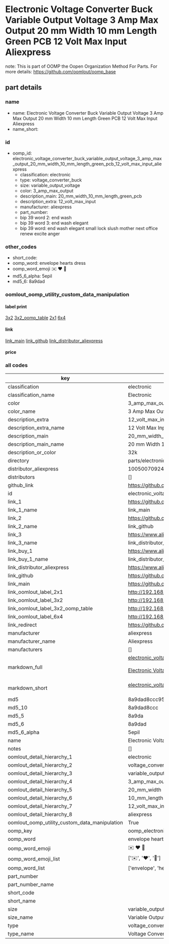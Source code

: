 # Electronic Voltage Converter Buck Variable Output Voltage 3 Amp Max Output 20 mm Width 10 mm Length Green PCB 12 Volt Max Input Aliexpress  

note: This is part of OOMP the Oopen Organization Method For Parts. For more details: https://github.com/oomlout/oomp_base

##  part details
  







### name
* name: Electronic Voltage Converter Buck Variable Output Voltage 3 Amp Max Output 20 mm Width 10 mm Length Green PCB 12 Volt Max Input Aliexpress
* name_short: 
### id
* oomp_id: electronic_voltage_converter_buck_variable_output_voltage_3_amp_max_output_20_mm_width_10_mm_length_green_pcb_12_volt_max_input_aliexpress
  * classification: electronic
  * type: voltage_converter_buck
  * size: variable_output_voltage
  * color: 3_amp_max_output
  * description_main: 20_mm_width_10_mm_length_green_pcb
  * description_extra: 12_volt_max_input
  * manufacturer: aliexpress
  * part_number: 
  * bip 39 word 2: end wash
  * bip 39 word 3: end wash elegant
  * bip 39 word: end wash elegant small lock slush mother next office renew excite anger

### other_codes
* short_code: 
* oomp_word: envelope hearts dress
* oomp_word_emoji :envelope: :hearts: :dress:
* md5_6_alpha: 5epil
* md5_6: 8a9dad






### oomlout_oomp_utility_custom_data_manipulation
#### label print
[3x2](http://192.168.1.245:1112/?label=oomp%205epil)
[3x2_oomp_table](http://192.168.1.108:1112/?label=oomp%205epil)
[2x1](http://192.168.1.242:1112/?label=oomp%205epil)
[6x4](http://192.168.1.55:1112/?label=oomp%205epil)    

#### link

[link_main](https://github.com/oomlout/oomlout_oomp_version_1_messy/tree/main/parts/electronic_voltage_converter_buck_variable_output_voltage_3_amp_max_output_20_mm_width_10_mm_length_green_pcb_12_volt_max_input_aliexpress) [link_github](https://github.com/oomlout/oomlout_oomp_version_1_messy/tree/main/parts/electronic_voltage_converter_buck_variable_output_voltage_3_amp_max_output_20_mm_width_10_mm_length_green_pcb_12_volt_max_input_aliexpress) [link_distributor_aliexpress](https://www.aliexpress.com/item/1005007092498838.html)                            

#### price







### all codes 
| key | value |  
| --- | --- |  
| classification | electronic |  
| classification_name | Electronic |  
| color | 3_amp_max_output |  
| color_name | 3 Amp Max Output |  
| description_extra | 12_volt_max_input |  
| description_extra_name | 12 Volt Max Input |  
| description_main | 20_mm_width_10_mm_length_green_pcb |  
| description_main_name | 20 mm Width 10 mm Length Green PCB |  
| description_or_color | 32k |  
| directory | parts/electronic_voltage_converter_buck_variable_output_voltage_3_amp_max_output_20_mm_width_10_mm_length_green_pcb_12_volt_max_input_aliexpress |  
| distributor_aliexpress | 1005007092498838 |  
| distributors | [] |  
| github_link | https://github.com/oomlout/oomlout_oomp_part_src/tree/main/parts/electronic_voltage_converter_buck_variable_output_voltage_3_amp_max_output_20_mm_width_10_mm_length_green_pcb_12_volt_max_input_aliexpress |  
| id | electronic_voltage_converter_buck_variable_output_voltage_3_amp_max_output_20_mm_width_10_mm_length_green_pcb_12_volt_max_input_aliexpress |  
| link_1 | https://github.com/oomlout/oomlout_oomp_version_1_messy/tree/main/parts/electronic_voltage_converter_buck_variable_output_voltage_3_amp_max_output_20_mm_width_10_mm_length_green_pcb_12_volt_max_input_aliexpress |  
| link_1_name | link_main |  
| link_2 | https://github.com/oomlout/oomlout_oomp_version_1_messy/tree/main/parts/electronic_voltage_converter_buck_variable_output_voltage_3_amp_max_output_20_mm_width_10_mm_length_green_pcb_12_volt_max_input_aliexpress |  
| link_2_name | link_github |  
| link_3 | https://www.aliexpress.com/item/1005007092498838.html |  
| link_3_name | link_distributor_aliexpress |  
| link_buy_1 | https://www.aliexpress.com/item/1005007092498838.html |  
| link_buy_1_name | link_distributor_aliexpress |  
| link_distributor_aliexpress | https://www.aliexpress.com/item/1005007092498838.html |  
| link_github | https://github.com/oomlout/oomlout_oomp_version_1_messy/tree/main/parts/electronic_voltage_converter_buck_variable_output_voltage_3_amp_max_output_20_mm_width_10_mm_length_green_pcb_12_volt_max_input_aliexpress |  
| link_main | https://github.com/oomlout/oomlout_oomp_version_1_messy/tree/main/parts/electronic_voltage_converter_buck_variable_output_voltage_3_amp_max_output_20_mm_width_10_mm_length_green_pcb_12_volt_max_input_aliexpress |  
| link_oomlout_label_2x1 | http://192.168.1.242:1112/?label=oomp%205epil |  
| link_oomlout_label_3x2 | http://192.168.1.245:1112/?label=oomp%205epil |  
| link_oomlout_label_3x2_oomp_table | http://192.168.1.108:1112/?label=oomp%205epil |  
| link_oomlout_label_6x4 | http://192.168.1.55:1112/?label=oomp%205epil |  
| link_redirect | https://github.com/oomlout/oomlout_oomp_version_1_messy/tree/main/parts/electronic_voltage_converter_buck_variable_output_voltage_3_amp_max_output_20_mm_width_10_mm_length_green_pcb_12_volt_max_input_aliexpress |  
| manufacturer | aliexpress |  
| manufacturer_name | Aliexpress |  
| manufacturers | [] |  
| markdown_full | [electronic_voltage_converter_buck_variable_output_voltage_3_amp_max_output_20_mm_width_10_mm_length_green_pcb_12_volt_max_input_aliexpress](none)<br>[](none)<br>[Electronic Voltage Converter Buck Variable Output Voltage 3 Amp Max Output 20 Mm Width 10 Mm Length Green Pcb 12 Volt Max Input Aliexpress](none)<br><br> |  
| markdown_short | [electronic_voltage_converter_buck_variable_output_voltage_3_amp_max_output_20_mm_width_10_mm_length_green_pcb_12_volt_max_input_aliexpress](none)<br><br> |  
| md5 | 8a9dad8ccc9552073141bcc68f3dda4c |  
| md5_10 | 8a9dad8ccc |  
| md5_5 | 8a9da |  
| md5_6 | 8a9dad |  
| md5_6_alpha | 5epil |  
| name | Electronic Voltage Converter Buck Variable Output Voltage 3 Amp Max Output 20 mm Width 10 mm Length Green PCB 12 Volt Max Input Aliexpress |  
| notes | [] |  
| oomlout_detail_hierarchy_1 | electronic |  
| oomlout_detail_hierarchy_2 | voltage_converter_buck |  
| oomlout_detail_hierarchy_3 | variable_output_voltage |  
| oomlout_detail_hierarchy_4 | 3_amp_max_output |  
| oomlout_detail_hierarchy_5 | 20_mm_width |  
| oomlout_detail_hierarchy_6 | 10_mm_length |  
| oomlout_detail_hierarchy_7 | 12_volt_max_input |  
| oomlout_detail_hierarchy_8 | aliexpress |  
| oomlout_oomp_utility_custom_data_manipulation | True |  
| oomp_key | oomp_electronic_voltage_converter_buck_variable_output_voltage_3_amp_max_output_20_mm_width_10_mm_length_green_pcb_12_volt_max_input_aliexpress |  
| oomp_word | envelope hearts dress |  
| oomp_word_emoji | :envelope: :hearts: :dress: |  
| oomp_word_emoji_list | [':envelope:', ':hearts:', ':dress:'] |  
| oomp_word_list | ['envelope', 'hearts', 'dress'] |  
| part_number |  |  
| part_number_name |  |  
| short_code |  |  
| short_name |  |  
| size | variable_output_voltage |  
| size_name | Variable Output Voltage |  
| type | voltage_converter_buck |  
| type_name | Voltage Converter Buck |  

